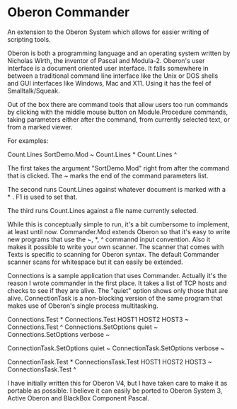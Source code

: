 # Oberon Commander
An extension to the Oberon System which allows for easier writing of scripting tools.

Oberon is both a programming language and an operating system written by Nicholas Wirth, the inventor of Pascal and Modula-2.  Oberon's user interface is a document oriented user interface.  It falls somewhere in between a traditional command line interface like the Unix or DOS shells and GUI interfaces like Windows, Mac and X11.  Using it has the feel of Smalltalk/Squeak.

Out of the box there are command tools that allow users too run commands by clicking with the middle mouse button on Module.Procedure commands, taking parameters either after the command, from currently selected text, or from a marked viewer.

For examples:

Count.Lines SortDemo.Mod ~
Count.Lines *
Count.Lines ^

The first takes the argument "SortDemo.Mod" right from after the command that is clicked.  The ~ marks the end of the command parameters list.

The second runs Count.Lines against whatever document is marked with a * .  F1 is used to set that. 

The third runs Count.Lines against a file name currently selected.

While this is conceptually simple to run, it's a bit cumbersome to implement, at least until now.  Commander.Mod extends Oberon so that it's easy to write new programs that use the ~, *, ^ commannd input convention.  Also it makes it possible to write your own scanner.  The scanner that comes with Texts is specific to scanning for Oberon syntax.  The default Commander scanner scans for whitespace but it can easily be extended. 

Connections is a sample application that uses Commander.  Actually it's the reason I wrote commander in the first place.  It takes a list of TCP hosts and checks to see if they are alive.  The "quiet" option shows only those that are alive.  ConnectionTask is a non-blocking version of the same program that makes use of Oberon's single process multitasking.

Connections.Test *
Connections.Test HOST1 HOST2 HOST3 ~
Connections.Test ^
Connections.SetOptions quiet ~
Connections.SetOptions verbose ~

ConnectionTask.SetOptions quiet ~
ConnectionTask.SetOptions verbose ~

ConnectionTask.Test *
ConnectionsTask.Test HOST1 HOST2 HOST3 ~
ConnectionsTask.Test ^

I have initially written this for Oberon V4, but I have taken care to make it as portable as possible.  I believe it can easily be ported to Oberon System 3, Active Oberon and BlackBox Component Pascal.
